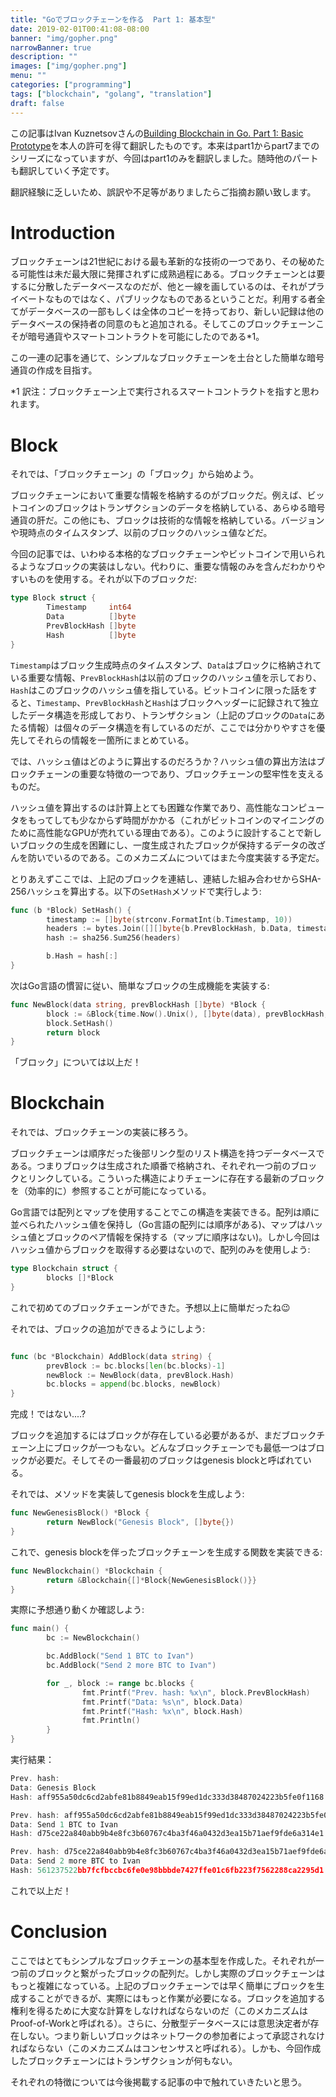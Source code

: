 ```yaml
---
title: "Goでブロックチェーンを作る  Part 1: 基本型"
date: 2019-02-01T00:41:08-08:00
banner: "img/gopher.png"
narrowBanner: true
description: ""
images: ["img/gopher.png"]
menu: ""
categories: ["programming"]
tags: ["blockchain", "golang", "translation"]
draft: false
---
```


この記事はIvan Kuznetsovさんの[Building Blockchain in Go. Part 1: Basic Prototype](https://jeiwan.cc/posts/building-blockchain-in-go-part-1/)を本人の許可を得て翻訳したものです。本来はpart1からpart7までのシリーズになっていますが、今回はpart1のみを翻訳しました。随時他のパートも翻訳していく予定です。

<!--more-->

翻訳経験に乏しいため、誤訳や不足等がありましたらご指摘お願い致します。


# Introduction

ブロックチェーンは21世紀における最も革新的な技術の一つであり、その秘めたる可能性は未だ最大限に発揮されずに成熟過程にある。ブロックチェーンとは要するに分散したデータベースなのだが、他と一線を画しているのは、それがプライベートなものではなく、パブリックなものであるということだ。利用する者全てがデータベースの一部もしくは全体のコピーを持っており、新しい記録は他のデータベースの保持者の同意のもと追加される。そしてこのブロックチェーンこそが暗号通貨やスマートコントラクトを可能にしたのである*1。

この一連の記事を通じて、シンプルなブロックチェーンを土台とした簡単な暗号通貨の作成を目指す。

*1 訳注：ブロックチェーン上で実行されるスマートコントラクトを指すと思われます。

# Block

それでは、「ブロックチェーン」の「ブロック」から始めよう。

ブロックチェーンにおいて重要な情報を格納するのがブロックだ。例えば、ビットコインのブロックはトランザクションのデータを格納している、あらゆる暗号通貨の肝だ。この他にも、ブロックは技術的な情報を格納している。バージョンや現時点のタイムスタンプ、以前のブロックのハッシュ値などだ。

今回の記事では、いわゆる本格的なブロックチェーンやビットコインで用いられるようなブロックの実装はしない。代わりに、重要な情報のみを含んだわかりやすいものを使用する。それが以下のブロックだ:

```Go
type Block struct {
        Timestamp     int64
        Data          []byte
        PrevBlockHash []byte
        Hash          []byte
}
```

`Timestamp`はブロック生成時点のタイムスタンプ、`Data`はブロックに格納されている重要な情報、`PrevBlockHash`は以前のブロックのハッシュ値を示しており、`Hash`はこのブロックのハッシュ値を指している。ビットコインに限った話をすると、`Timestamp`、`PrevBlockHash`と`Hash`はブロックヘッダーに記録されて独立したデータ構造を形成しており、トランザクション（上記のブロックの`Data`にあたる情報）は個々のデータ構造を有しているのだが、ここでは分かりやすさを優先してそれらの情報を一箇所にまとめている。

では、ハッシュ値はどのように算出するのだろうか？ハッシュ値の算出方法はブロックチェーンの重要な特徴の一つであり、ブロックチェーンの堅牢性を支えるものだ。

ハッシュ値を算出するのは計算上とても困難な作業であり、高性能なコンピュータをもってしても少なからず時間がかかる（これがビットコインのマイニングのために高性能なGPUが売れている理由である）。このように設計することで新しいブロックの生成を困難にし、一度生成されたブロックが保持するデータの改ざんを防いでいるのである。このメカニズムについてはまた今度実装する予定だ。

とりあえずここでは、上記のブロックを連結し、連結した組み合わせからSHA-256ハッシュを算出する。以下の`SetHash`メソッドで実行しよう:

```Go
func (b *Block) SetHash() {
        timestamp := []byte(strconv.FormatInt(b.Timestamp, 10))
        headers := bytes.Join([][]byte{b.PrevBlockHash, b.Data, timestamp}, []byte{})
        hash := sha256.Sum256(headers)

        b.Hash = hash[:]
}
```

次はGo言語の慣習に従い、簡単なブロックの生成機能を実装する:

```Go
func NewBlock(data string, prevBlockHash []byte) *Block {
        block := &Block{time.Now().Unix(), []byte(data), prevBlockHash, []byte{}}
        block.SetHash()
        return block
}
```

「ブロック」については以上だ！

# Blockchain

それでは、ブロックチェーンの実装に移ろう。

ブロックチェーンは順序だった後部リンク型のリスト構造を持つデータベースである。つまりブロックは生成された順番で格納され、それぞれ一つ前のブロックとリンクしている。こういった構造によりチェーンに存在する最新のブロックを（効率的に）参照することが可能になっている。

Go言語では配列とマップを使用することでこの構造を実装できる。配列は順に並べられたハッシュ値を保持し（Go言語の配列には順序がある)、マップはハッシュ値とブロックのペア情報を保持する（マップに順序はない)。しかし今回はハッシュ値からブロックを取得する必要はないので、配列のみを使用しよう:

```Go
type Blockchain struct {
        blocks []*Block
}
```

これで初めてのブロックチェーンができた。予想以上に簡単だったね😉

それでは、ブロックの追加ができるようにしよう:

```Go

func (bc *Blockchain) AddBlock(data string) {
        prevBlock := bc.blocks[len(bc.blocks)-1]
        newBlock := NewBlock(data, prevBlock.Hash)
        bc.blocks = append(bc.blocks, newBlock)
}
```

完成！ではない....?

ブロックを追加するにはブロックが存在している必要があるが、まだブロックチェーン上にブロックが一つもない。どんなブロックチェーンでも最低一つはブロックが必要だ。そしてその一番最初のブロックはgenesis blockと呼ばれている。

それでは、メソッドを実装してgenesis blockを生成しよう:

```Go
func NewGenesisBlock() *Block {
        return NewBlock("Genesis Block", []byte{})
}
```

これで、genesis blockを伴ったブロックチェーンを生成する関数を実装できる:

```Go
func NewBlockchain() *Blockchain {
        return &Blockchain{[]*Block{NewGenesisBlock()}}
}
```

実際に予想通り動くか確認しよう:

```Go
func main() {
        bc := NewBlockchain()

        bc.AddBlock("Send 1 BTC to Ivan")
        bc.AddBlock("Send 2 more BTC to Ivan")

        for _, block := range bc.blocks {
                fmt.Printf("Prev. hash: %x\n", block.PrevBlockHash)
                fmt.Printf("Data: %s\n", block.Data)
                fmt.Printf("Hash: %x\n", block.Hash)
                fmt.Println()
        }
}
```

実行結果：

```Go
Prev. hash:
Data: Genesis Block
Hash: aff955a50dc6cd2abfe81b8849eab15f99ed1dc333d38487024223b5fe0f1168

Prev. hash: aff955a50dc6cd2abfe81b8849eab15f99ed1dc333d38487024223b5fe0f1168
Data: Send 1 BTC to Ivan
Hash: d75ce22a840abb9b4e8fc3b60767c4ba3f46a0432d3ea15b71aef9fde6a314e1

Prev. hash: d75ce22a840abb9b4e8fc3b60767c4ba3f46a0432d3ea15b71aef9fde6a314e1
Data: Send 2 more BTC to Ivan
Hash: 561237522bb7fcfbccbc6fe0e98bbbde7427ffe01c6fb223f7562288ca2295d1
```

これで以上だ！

# Conclusion

ここではとてもシンプルなブロックチェーンの基本型を作成した。それぞれが一つ前のブロックと繋がったブロックの配列だ。しかし実際のブロックチェーンはもっと複雑になっている。上記のブロックチェーンでは早く簡単にブロックを生成することができるが、実際にはもっと作業が必要になる。ブロックを追加する権利を得るために大変な計算をしなければならないのだ（このメカニズムはProof-of-Workと呼ばれる）。さらに、分散型データベースには意思決定者が存在しない。つまり新しいブロックはネットワークの参加者によって承認されなければならない（このメカニズムはコンセンサスと呼ばれる）。しかも、今回作成したブロックチェーンにはトランザクションが何もない。

それぞれの特徴については今後掲載する記事の中で触れていきたいと思う。




